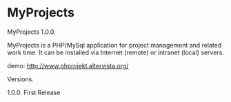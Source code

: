 # MyProjects

MyProjects 1.0.0.

MyProjects is a PHP/MySql application for project management and related work time. It can be installed via Internet (remote) or intranet (local) servers.

demo: http://www.phprojekt.altervista.org/

Versions.

1.0.0. First Release

